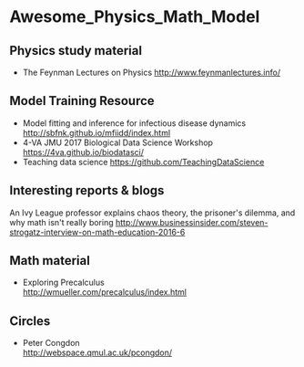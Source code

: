 # Awesome_Physics_Math_Model
## Physics study material
* The Feynman Lectures on Physics http://www.feynmanlectures.info/

## Model Training Resource 
* Model fitting and inference for infectious disease dynamics http://sbfnk.github.io/mfiidd/index.html
* 4-VA JMU 2017 Biological Data Science Workshop  https://4va.github.io/biodatasci/
* Teaching data science https://github.com/TeachingDataScience

## Interesting reports & blogs
An Ivy League professor explains chaos theory, the prisoner's dilemma, and why math isn't really boring http://www.businessinsider.com/steven-strogatz-interview-on-math-education-2016-6
## Math material
* Exploring Precalculus<br>http://wmueller.com/precalculus/index.html
## Circles
* Peter Congdon <br>http://webspace.qmul.ac.uk/pcongdon/
